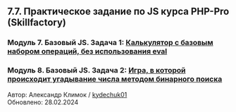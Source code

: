 
## 7.7. Практическое задание по JS курса PHP-Pro (Skillfactory)


### Модуль 7. Базовый JS. Задача 1: [Калькулятор с базовым набором операций, без использования eval](./bjs/07_Number_and_string/README.MD)
### Модуль 8. Базовый JS. Задача 2: [Игра, в которой происходит угадывание числа методом бинарного поиска](./bjs/08_if_else/README.MD)

Автор: Александр Климок / [kydechuk01](https://github.com/kydechuk01/)
<br>Обновлено: 28.02.2024
